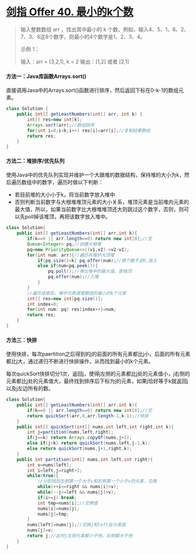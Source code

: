 # [剑指 Offer 40. 最小的k个数](https://leetcode-cn.com/problems/zui-xiao-de-kge-shu-lcof/)

>输入整数数组 arr ，找出其中最小的 k 个数。例如，输入4、5、1、6、2、7、3、8这8个数字，则最小的4个数字是1、2、3、4。
>
>示例 1：
>
>输入：arr = [3,2,1], k = 2
>输出：[1,2] 或者 [2,1]

#### 方法一：Java库函数Arrays.sort()

直接调用Java中的Arrays.sort()函数进行排序，然后返回下标在0-k-1的数组元素。

~~~java
class Solution {
    public int[] getLeastNumbers(int[] arr, int k) {
        int[] res=new int[k];
        Arrays.sort(arr);//数组排序
        for(int i=0;i<k;i++) res[i]=arr[i];//复制结果数组
        return res;
    }
}
~~~

#### 方法二：堆排序/优先队列

使用Java中的优先队列实现并维护一个大跟堆的数据结构，保持堆的大小为k，然后遍历数组中的数字，遍历时做以下判断：

- 若目前堆的大小小于k，将当前数字放入堆中
- 否则判断当前数字与大根堆堆顶元素的大小关系，堆顶元素是当前堆内元素的最大值，所以，如果当前数字比大根堆堆顶还大则跳过这个数字，否则，则可以先poll掉该堆顶，再把该数字放入堆中。

~~~java
class Solution{
    public int[] getLeastNumbers(int[] arr,int k){
        if(k==0 || arr.length==0) return new int[0];//空
        Queue<Integer> pq;//创建大根堆
        pq=new PriorityQueue<>((v1,v2)->v2-v1);
        for(int num: arr){//遍历并维护大顶堆
            if(pq.size()<k) pq.offer(num);//根个数不足K,放入
            else if(num<pq.peek()){
                pq.poll();//弹出堆中的最大值，即栈顶
                pq.offer(num);//入堆
            }
        }
        //遍历结束后，堆中元素就是数组的最小的k个元素
        int[] res=new int[pq.size()];
        int index=0;
        for(int num: pq) res[index++]=num;
        return res;
    }
}
~~~

#### 方法三：快排

使用快排，每次paertition之后得到的j的前面的所有元素都比j小，后面的所有元素都比j大，通过递归不断进行快排操作，从而找到最小的k个元素。

每次quickSort快排切分1次，返回j，使得j左侧的元素都比j处的元素值小，j右侧的元素都比j处的元素值大，最终找到排序后下标为j的元素，如果j恰好等于k就返回j以及j左边所有的数。

~~~java
class Solution{
    public int[] getLeastNumbers(int[] arr,int k){
        if(k==0 || arr.length==0) return new int[0];//空
        return quickSort(arr,0,arr.length-1,k-1);//快排
    }
    public int[] quickSort(int[] nums,int left,int right,int k){
        int j=partition(nums,left,right);
        if(j==k) return Arrays.copyOf(nums,j+1);
        else if(j>k) return quickSort(nums,left,j-1,k);
        else return quickSort(nums,j+1,right,k);
    }
    public int partition(int[] nums,int left,int right){
        int v=nums[left];
        int i=left,j=right+1;
        while(true){
            //分别找到左侧第一个大于v和右侧第一个小于v的元素，交换
            while(++i<=right && nums[i]<v);
            while(--j>=left && nums[j]>v);
            if(i>=j) break;
            int tmp=nums[i];//交换值
            nums[i]=nums[j];
            nums[j]=tmp;
        }
        nums[left]=nums[j];//交换j和left处元素值
        nums[j]=v;
        return j;//此时j左侧元素都小于他，右侧都大于他
    }
}
~~~